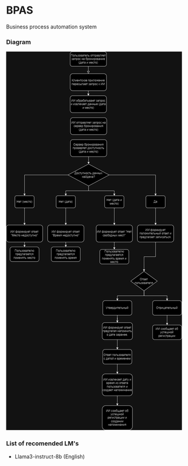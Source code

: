 # BPAS
Business process automation system

### Diagram
![alt text](https://github.com/leekery/BPAS/blob/main/diagram.drawio.png?raw=true)

### List of recomended LM's
- Llama3-instruct-8b (English)